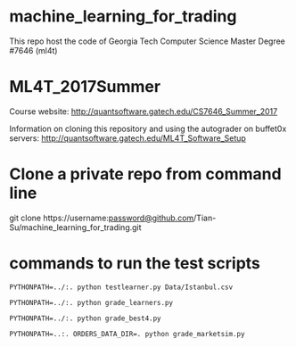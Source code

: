 # machine\_learning\_for\_trading
This repo host the code of Georgia Tech Computer Science Master Degree #7646 (ml4t)


# ML4T_2017Summer
Course website:
http://quantsoftware.gatech.edu/CS7646_Summer_2017

Information on cloning this repository and using the autograder on buffet0x servers:
http://quantsoftware.gatech.edu/ML4T_Software_Setup

# Clone a private repo from command line

git clone https://username:password@github.com/Tian-Su/machine\_learning\_for\_trading.git

# commands to run the test scripts

```
PYTHONPATH=../:. python testlearner.py Data/Istanbul.csv

PYTHONPATH=../:. python grade_learners.py 

PYTHONPATH=../:. python grade_best4.py

PYTHONPATH=..:. ORDERS_DATA_DIR=. python grade_marketsim.py
```